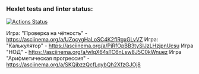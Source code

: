 ### Hexlet tests and linter status:
[![Actions Status](https://github.com/kuraevam/frontend-project-44/workflows/hexlet-check/badge.svg)](https://github.com/kuraevam/frontend-project-44/actions)


Игра: "Проверка на чётность"        - https://asciinema.org/a/UZocygHaLoSC4K2flRgxGLvVZ
Игра: "Калькулятор"                 - https://asciinema.org/a/PjRfOpBB3tySlJzLHzjpnUcsu
Игра "НОД"                          - https://asciinema.org/a/wIqX64sTC6nLsw8J5C0kWnuez
Игра "Арифметическая прогрессия"    - https://asciinema.org/a/SKQjbzzQcfLqybQh2XfzGJOj8